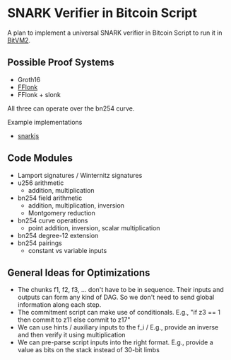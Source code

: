 # SNARK Verifier in Bitcoin Script

A plan to implement a universal SNARK verifier in Bitcoin Script to run it in [BitVM2](/bitvm2.md).

## Possible Proof Systems
- Groth16
- [FFlonk](https://eprint.iacr.org/2021/1167)
- FFlonk + slonk

All three can operate over the bn254 curve.

Example implementations
- [snarkjs](https://github.com/iden3/snarkjs)


## Code Modules 
- Lamport signatures / Winternitz signatures
- u256 arithmetic
  - addition, multiplication
- bn254 field arithmetic
  - addition, multiplication, inversion
  - Montgomery reduction
- bn254 curve operations
  - point addition, inversion, scalar multiplication
- bn254 degree-12 extension 
- bn254 pairings
  - constant vs variable inputs

## General Ideas for Optimizations
- The chunks f1, f2, f3, ... don't have to be in sequence. Their inputs and outputs can form any kind of DAG. So we don't need to send global information along each step.
- The commitment script can make use of conditionals. E.g., "if z3 == 1 then commit to z11 else commit to z17"
- We can use hints / auxiliary inputs to the f_i / E.g., provide an inverse and then verify it using multiplication
- We can pre-parse script inputs into the right format. E.g., provide a value as bits on the stack instead of 30-bit limbs
